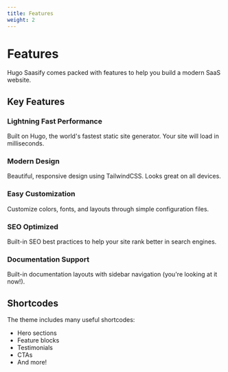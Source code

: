 ```yaml
---
title: Features
weight: 2
---
```


# Features

Hugo Saasify comes packed with features to help you build a modern SaaS website.

## Key Features

### Lightning Fast Performance
Built on Hugo, the world's fastest static site generator. Your site will load in milliseconds.

### Modern Design
Beautiful, responsive design using TailwindCSS. Looks great on all devices.

### Easy Customization
Customize colors, fonts, and layouts through simple configuration files.

### SEO Optimized
Built-in SEO best practices to help your site rank better in search engines.

### Documentation Support
Built-in documentation layouts with sidebar navigation (you're looking at it now!).

## Shortcodes

The theme includes many useful shortcodes:
- Hero sections
- Feature blocks
- Testimonials
- CTAs
- And more!
